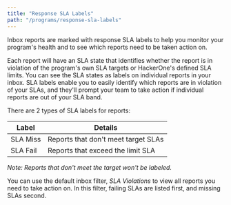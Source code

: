 ```yaml
---
title: "Response SLA Labels"
path: "/programs/response-sla-labels"
---
```


Inbox reports are marked with response SLA labels to help you monitor your program's health and to see which reports need to be taken action on. 

Each report will have an SLA state that identifies whether the report is in violation of the program's own SLA targets or HackerOne's defined SLA limits. You can see the SLA states as labels on individual reports in your inbox. SLA labels enable you to easily identify which reports are in violation of your SLAs, and they'll prompt your team to take action if individual reports are out of your SLA band.

There are 2 types of SLA labels for reports:

Label | Details
----- | -------
SLA Miss | Reports that don't meet target SLAs
SLA Fail | Reports that exceed the limit SLA

*Note: Reports that don't meet the target won't be labeled.*

You can use the default inbox filter, *SLA Violations* to view all reports you need to take action on. In this filter, failing SLAs are listed first, and missing SLAs second. 
